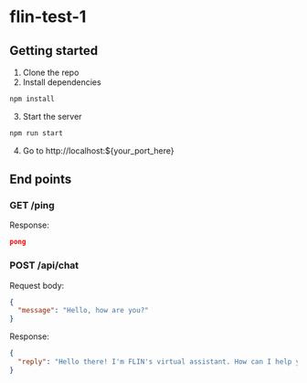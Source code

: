 # flin-test-1

## Getting started

1. Clone the repo
2. Install dependencies

```bash
npm install
```

3. Start the server

```bash
npm run start
```

4. Go to http://localhost:${your_port_here}

## End points

### GET /ping

Response:

```json
pong

```

### POST /api/chat

Request body:

```json
{
  "message": "Hello, how are you?"
}
```

Response:

```json
{
  "reply": "Hello there! I'm FLIN's virtual assistant. How can I help you today?"
}
```

